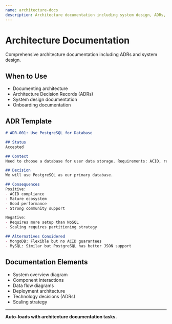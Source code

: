 ```yaml
---
name: architecture-docs
description: Architecture documentation including system design, ADRs, and diagrams. Use when documenting system architecture or making architectural decisions.
---
```


# Architecture Documentation

Comprehensive architecture documentation including ADRs and system design.

## When to Use

- Documenting architecture
- Architecture Decision Records (ADRs)
- System design documentation
- Onboarding documentation

## ADR Template

```markdown
# ADR-001: Use PostgreSQL for Database

## Status
Accepted

## Context
Need to choose a database for user data storage. Requirements: ACID, relations, scalability.

## Decision
We will use PostgreSQL as our primary database.

## Consequences
Positive:
- ACID compliance
- Mature ecosystem
- Good performance
- Strong community support

Negative:
- Requires more setup than NoSQL
- Scaling requires partitioning strategy

## Alternatives Considered
- MongoDB: Flexible but no ACID guarantees
- MySQL: Similar but PostgreSQL has better JSON support
```

## Documentation Elements

- System overview diagram
- Component interactions
- Data flow diagrams
- Deployment architecture
- Technology decisions (ADRs)
- Scaling strategy

---

**Auto-loads with architecture documentation tasks.**

